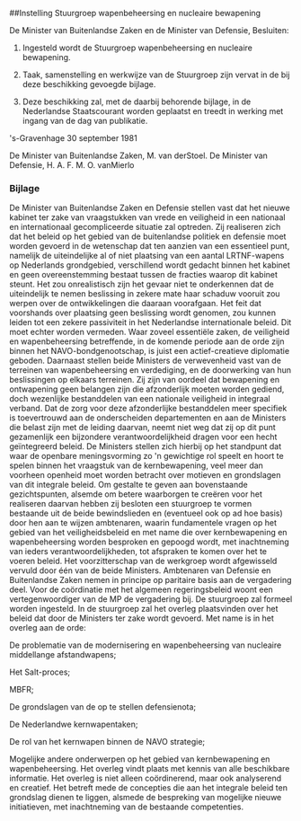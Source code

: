 <meta http-equiv='Content-Type' content='text/html; charset=utf-8' />

##Instelling Stuurgroep wapenbeheersing en nucleaire bewapening

De Minister van Buitenlandse Zaken en de Minister van Defensie,  Besluiten:     

1. Ingesteld wordt de Stuurgroep wapenbeheersing en nucleaire bewapening.  

2. Taak, samenstelling en werkwijze van de Stuurgroep zijn vervat in de bij deze beschikking gevoegde bijlage.  

3. Deze beschikking zal, met de daarbij behorende bijlage, in de Nederlandse Staatscourant worden geplaatst en treedt in werking met ingang van de dag van publikatie.       

's-Gravenhage 
30 september 1981    

De 
Minister van Buitenlandse Zaken, 
M. van derStoel. De 
Minister van Defensie, 
H. A. F. M. O. vanMierlo   

### Bijlage  

De Minister van Buitenlandse Zaken en Defensie stellen vast dat het nieuwe kabinet ter zake van vraagstukken van vrede en veiligheid in een nationaal en internationaal gecompliceerde situatie zal optreden. Zij realiseren zich dat het beleid op het gebied van de buitenlandse politiek en defensie moet worden gevoerd in de wetenschap dat ten aanzien van een essentieel punt, namelijk de uiteindelijke al of niet plaatsing van een aantal LRTNF-wapens op Nederlands grondgebied, verschillend wordt gedacht binnen het kabinet en geen overeenstemming bestaat tussen de fracties waarop dit kabinet steunt. Het zou onrealistisch zijn het gevaar niet te onderkennen dat de uiteindelijk te nemen beslissing in zekere mate haar schaduw vooruit zou werpen over de ontwikkelingen die daaraan voorafgaan. Het feit dat voorshands over plaatsing geen beslissing wordt genomen, zou kunnen leiden tot een zekere passiviteit in het Nederlandse internationale beleid. Dit moet echter worden vermeden. Waar zoveel essentiële zaken, de veiligheid en wapenbeheersing betreffende, in de komende periode aan de orde zijn binnen het NAVO-bondgenootschap, is juist een actief-creatieve diplomatie geboden. Daarnaast stellen beide Ministers de verwevenheid vast van de terreinen van wapenbeheersing en verdediging, en de doorwerking van hun beslissingen op elkaars terreinen. Zij zijn van oordeel dat bewapening en ontwapening geen belangen zijn die afzonderlijk moeten worden gediend, doch wezenlijke bestanddelen van een nationale veiligheid in integraal verband. Dat de zorg voor deze afzonderlijke bestanddelen meer specifiek is toevertrouwd aan de onderscheiden departementen en aan de Ministers die belast zijn met de leiding daarvan, neemt niet weg dat zij op dit punt gezamenlijk een bijzondere verantwoordelijkheid dragen voor een hecht geïntegreerd beleid. De Ministers stellen zich hierbij op het standpunt dat waar de openbare meningsvorming zo 'n gewichtige rol speelt en hoort te spelen binnen het vraagstuk van de kernbewapening, veel meer dan voorheen openheid moet worden betracht over motieven en grondslagen van dit integrale beleid. Om gestalte te geven aan bovenstaande gezichtspunten, alsemde om betere waarborgen te creëren voor het realiseren daarvan hebben zij besloten een stuurgroep te vormen bestaande uit de beide bewindslieden en (eventueel ook op ad hoe basis) door hen aan te wijzen ambtenaren, waarin fundamentele vragen op het gebied van het veiligheidsbeleid en met name die over kernbewapening en wapenbeheersing worden besproken en gepoogd wordt, met inachtneming van ieders verantwoordelijkheden, tot afspraken te komen over het te voeren beleid. Het voorzitterschap van de werkgroep wordt afgewisseld vervuld door één van de beide Ministers. Ambtenaren van Defensie en Buitenlandse Zaken nemen in principe op paritaire basis aan de vergadering deel. Voor de coördinatie met het algemeen regeringsbeleid woont een vertegenwoordiger van de MP de vergadering bij. De stuurgroep zal formeel worden ingesteld. In de stuurgroep zal het overleg plaatsvinden over het beleid dat door de Ministers ter zake wordt gevoerd. Met name is in het overleg aan de orde: 

De problematie van de modernisering en wapenbeheersing van nucleaire middellange afstandwapens;  

Het Salt-proces;  

MBFR;  

De grondslagen van de op te stellen defensienota;  

De Nederlandwe kernwapentaken;  

De rol van het kernwapen binnen de NAVO strategie;  

Mogelijke andere onderwerpen op het gebied van kernbewapening en wapenbeheersing.   Het overleg vindt plaats met kennis van alle beschikbare informatie. Het overleg is niet alleen coördinerend, maar ook analyserend en creatief. Het betreft mede de concepties die aan het integrale beleid ten grondslag dienen te liggen, alsmede de bespreking van mogelijke nieuwe initiatieven, met inachtneming van de bestaande competenties. 
